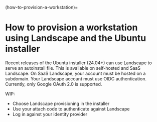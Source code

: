 (how-to-provision-a-workstation)=
# How to provision a workstation using Landscape and the Ubuntu installer

Recent releases of the Ubuntu installer (24.04+) can use Landscape to serve an autoinstall file.
This is available on self-hosted and SaaS Landscape.
On SaaS Landscape, your account must be hosted on a subdomain.
Your Landscape account must use OIDC authentication. Currently, only Google OAuth 2.0 is supported.

WIP:

- Choose Landscape provisioning in the installer
- Use your attach code to authenticate against Landscape
- Log in against your identity provider
